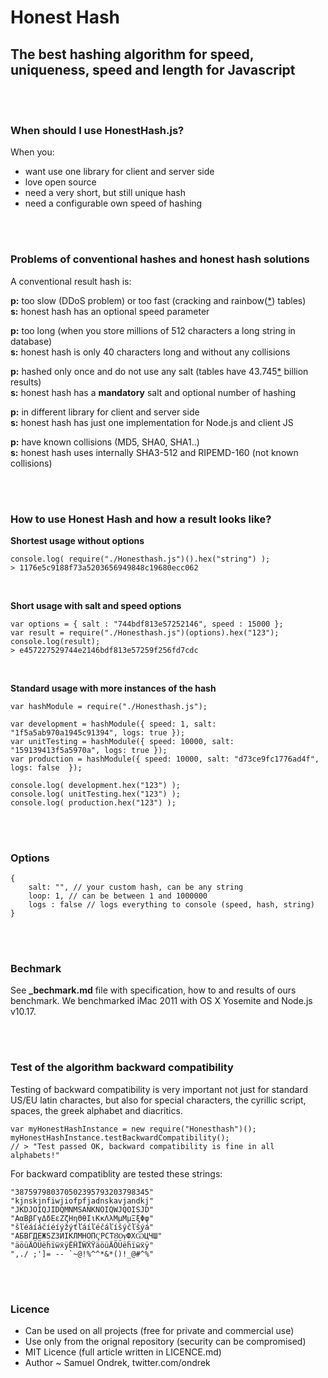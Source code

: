 # Honest Hash

## The best hashing algorithm for speed, uniqueness, speed and length for Javascript

<br/>
<br/>

### When should I use HonestHash.js?

When you:  
 
  - want use one library for client and server side
  - love open source
  - need a very short, but still unique hash
  - need a configurable own speed of hashing
   
<br/>
<br/>

### Problems of conventional hashes and honest hash solutions

A conventional result hash is:

**p:** too slow (DDoS problem) or too fast (cracking and rainbow([*][1]) tables)<br>
**s:** honest hash has an optional speed parameter
 
**p:** too long (when you store millions of 512 characters a long string in database)<br>
**s:** honest hash is only 40 characters long and without any collisions 

**p:** hashed only once and do not use any salt (tables have 43.745[*][2] billion results)<br>
**s:** honest hash has a **mandatory** salt and optional number of hashing

**p:** in different library for client and server side<br>
**s:** honest hash has just one implementation for Node.js and client JS

**p:** have known collisions (MD5, SHA0, SHA1..)<br>
**s:** honest hash uses internally SHA3-512 and RIPEMD-160 (not known collisions)

<br/>
<br/>

### How to use Honest Hash and how a result looks like?

**Shortest usage without options**

    console.log( require("./Honesthash.js")().hex("string") );
    > 1176e5c9188f73a5203656949848c19680ecc062

<br/>

**Short usage with salt and speed options**

    var options = { salt : "744bdf813e57252146", speed : 15000 };
    var result = require("./Honesthash.js")(options).hex("123");
    console.log(result);
    > e457227529744e2146bdf813e57259f256fd7cdc
    
<br/>
    
**Standard usage with more instances of the hash**

    var hashModule = require("./Honesthash.js");

    var development = hashModule({ speed: 1, salt: "1f5a5ab970a1945c91394", logs: true });
    var unitTesting = hashModule({ speed: 10000, salt: "159139413f5a5970a", logs: true });
    var production = hashModule({ speed: 10000, salt: "d73ce9fc1776ad4f", logs: false  });

    console.log( development.hex("123") );
    console.log( unitTesting.hex("123") );
    console.log( production.hex("123") );

<br/>
<br/>

### Options

    {
        salt: "", // your custom hash, can be any string
        loop: 1, // can be between 1 and 1000000
        logs : false // logs everything to console (speed, hash, string)
    }

<br/>
<br/>

### Bechmark

See **_bechmark.md** file with specification, how to and results of ours benchmark. We benchmarked
iMac 2011 with OS X Yosemite and  Node.js v10.17.

<br/>
<br/>

### Test of the algorithm backward compatibility

Testing of backward compatibility is very important not just for standard US/EU latin charactes,
but also for special characters, the cyrillic script, spaces, the greek alphabet and diacritics.

    var myHonestHashInstance = new require("Honesthash")();
    myHonestHashInstance.testBackwardCompatibility();
    // > "Test passed OK, backward compatibility is fine in all alphabets!"

For backward compatiblity are tested these strings:

    "387597980370502395793203798345"
    "kjnskjnfiwjiofpfjadnskavjandkj"
    "JKDJOIQJIDQMNMSANKNOIQWJQOISJD"
    "ΑαΒβΓγΔδΕεΖζΗηΘθΙιΚκΛλΜμΜμΞξΦφ"
    "šľéáíáčíéíýžýťľáíľéčáľíšýčľšýá"
    "АБВГДЕЖЅZЗИІКЛМНОПҀРСТȢѸФХѾЦЧШ"
    "äöüÄÖÜëḧïẅẍÿËḦÏẄẌŸäöüÄÖÜëḧïẅẍÿ"
    ",./ ;']= -- `~@!%^^*&*()!_@#^%"

<br/>
<br/>

### Licence

 - Can be used on all projects (free for private and commercial use)
 - Use only from the orignal repository (security can be compromised)
 - MIT Licence (full article written in LICENCE.md)
 - Author ~ Samuel Ondrek, twitter.com/ondrek

<br/>
<br/>

 [1]: http://en.wikipedia.org/wiki/Rainbow_table  "Check what is a rainbow table on Wikipedia"
 [2]: http://www.hashkiller.co.uk/  "Try to crack your own MD5 hash"